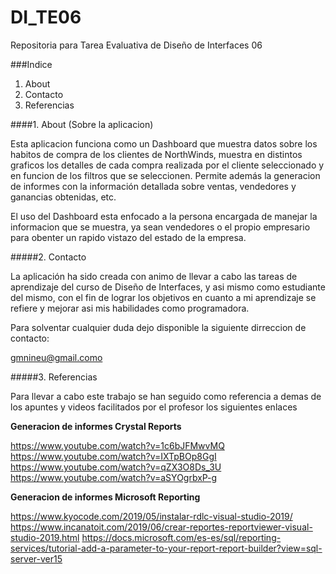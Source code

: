 # DI_TE06
Repositoria para Tarea Evaluativa de Diseño de Interfaces 06

###Indice

1. About 
2. Contacto
3. Referencias


####1. About (Sobre la aplicacion)

Esta aplicacion funciona como un Dashboard que muestra datos sobre los habitos de compra de
los clientes de NorthWinds, muestra en distintos graficos los detalles de cada compra realizada por el cliente
seleccionado y en funcion de los filtros que se seleccionen.
Permite además la generacion de informes con la información detallada sobre ventas, vendedores y ganancias
obtenidas, etc.

El uso del Dashboard esta enfocado a la persona encargada de manejar la informacion que se muestra, 
ya sean vendedores o el propio empresario para obenter un rapido vistazo del estado de la empresa.

#####2. Contacto

La aplicación ha sido creada con animo de llevar a cabo las tareas de aprendizaje del curso de Diseño de Interfaces,
y asi mismo como estudiante del mismo, con el fin de lograr los objetivos en cuanto a mi 
aprendizaje se refiere y mejorar asi mis habilidades como programadora.

Para solventar cualquier duda dejo disponible la siguiente dirreccion de contacto:

gmnineu@gmail.como



#####3. Referencias

Para llevar a cabo este trabajo se han seguido como referencia a demas de los apuntes y videos facilitados por el profesor los
siguientes enlaces 

**Generacion de informes Crystal Reports**

https://www.youtube.com/watch?v=1c6bJFMwvMQ
https://www.youtube.com/watch?v=IXTpBOp8GgI
https://www.youtube.com/watch?v=qZX3O8Ds_3U
https://www.youtube.com/watch?v=aSYOgrbxP-g


**Generacion de informes Microsoft Reporting**

https://www.kyocode.com/2019/05/instalar-rdlc-visual-studio-2019/
https://www.incanatoit.com/2019/06/crear-reportes-reportviewer-visual-studio-2019.html
https://docs.microsoft.com/es-es/sql/reporting-services/tutorial-add-a-parameter-to-your-report-report-builder?view=sql-server-ver15



